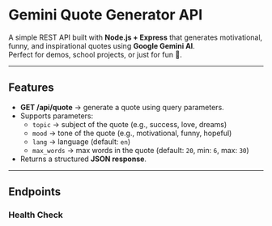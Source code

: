# Gemini Quote Generator API

A simple REST API built with **Node.js + Express** that generates motivational, funny, and inspirational quotes using **Google Gemini AI**.  
Perfect for demos, school projects, or just for fun 🚀.

---

## Features
- **GET /api/quote** → generate a quote using query parameters.
- Supports parameters:
  - `topic` → subject of the quote (e.g., success, love, dreams)
  - `mood` → tone of the quote (e.g., motivational, funny, hopeful)
  - `lang` → language (default: `en`)
  - `max_words` → max words in the quote (default: `20`, min: `6`, max: `30`)
- Returns a structured **JSON response**.

---

## Endpoints

### Health Check
